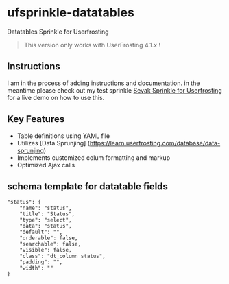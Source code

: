 # ufsprinkle-datatables
Datatables Sprinkle for Userfrosting

> This version only works with UserFrosting 4.1.x !

## Instructions
I am in the process of adding instructions and documentation. in the meantime please check out my test sprinkle
[Sevak Sprinkle for Userfrosting](https://github.com/ssnukala/ufsprinkle-sevak) for a live demo on how to use this. 

## Key Features
* Table definitions using YAML file
* Utilizes [Data Sprunjing] (https://learn.userfrosting.com/database/data-sprunjing)
* Implements customized colum formatting and markup
* Optimized Ajax calls

## schema template for datatable fields
    "status": {
        "name": "status",
        "title": "Status",
        "type": "select",
        "data": "status",
        "default": "",
        "orderable": false,
        "searchable": false,
        "visible": false,
        "class": "dt_column status",
        "padding": "",
        "width": ""
    }
